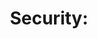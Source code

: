 ---
name: Security
about: Report a security item to the team.
title: "Security: "
labels: new, security
assignees: chiefpansancolt
---